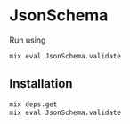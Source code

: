 # JsonSchema
Run using
```bash
mix eval JsonSchema.validate
```

## Installation
```bash
mix deps.get
mix eval JsonSchema.validate
```
